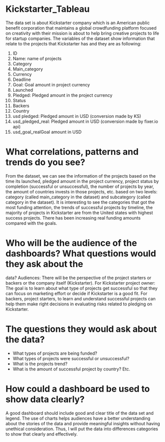 # Kickstarter_Tableau
The data set is about Kickstarter company which is an American public benefit corporation that
maintains a global crowdfunding platform focused on creativity with their mission is about to
help bring creative projects to life for startup companies. The variables of the dataset show
information that relate to the projects that Kickstarter has and they are as following:
1. ID
2. Name: name of projects
3. Category
4. Main_category
5. Currency
6. Deadline
7. Goal: Goal amount in project currency
8. Launched
9. Pledged: Pledged amount in the project currency
10. Status
11. Backers
12. Country
13. usd pledged: Pledged amount in USD (conversion made by KS)
14. usd_pledged_real: Pledged amount in USD (conversion made by fixer.io api)
15. usd_goal_realGoal amount in USD
# What correlations, patterns and trends do you see?
From the dataset, we can see the information of the projects based on the time its launched,
pledged amount in the project currency, project status by completion (successful or
unsuccessful), the number of projects by year, the amount of countries invests in those projects,
etc. based on two levels: category (called main_category in the dataset) and subcategory (called
category in the dataset).
It is interesting to see the categories that got the most funding attention, the trends of successful
projects by timeline, the majority of projects in Kickstarter are from the United states with
highest success projects. There has been increasing real funding amounts compared with the
goals.
# Who will be the audience of the dashboards? What questions would they ask about the
data?
Audiences: There will be the perspective of the project starters or backers or the company itself
(Kickstarter).
For Kickstarter project owner: The goal is to learn about what type of projects get successful so
that they can focus on marketing effort or decide if Kickstarter is a good fit.
For backers, project starters, to learn and understand successful projects can help them make
right decisions in evaluating risks related to pledging on Kickstarter.
# The questions they would ask about the data?
- What types of projects are being funded?
- What types of projects were successful or unsuccessful?
- What is the projects trend?
- What is the amount of successful project by country? Etc.
# How could a dashboard be used to show data clearly?
A good dashboard should include good and clear title of the data set and legend. The use of
charts helps audiences have a better understanding about the stories of the data and provide
meaningful insights without having unethical consideration. Thus, I will put the data into
differences categories to show that clearly and effectively.

